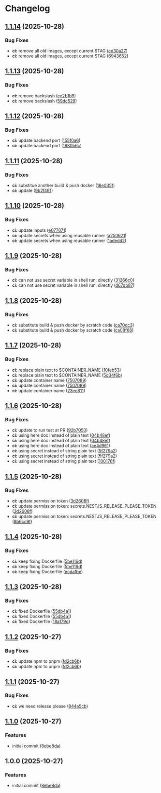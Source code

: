 # Changelog

## [1.1.14](https://github.com/anhntinterview/nest-boilerplate-251027/compare/v1.1.13...v1.1.14) (2025-10-28)


### Bug Fixes

* **ci:** remove all old images, except current $TAG ([cd30a27](https://github.com/anhntinterview/nest-boilerplate-251027/commit/cd30a2715926f3512eb7e66e857ea2caec99c532))
* **ci:** remove all old images, except current $TAG ([6943652](https://github.com/anhntinterview/nest-boilerplate-251027/commit/6943652593b813a35e7c2b072dc0e3ef134d849c))

## [1.1.13](https://github.com/anhntinterview/nest-boilerplate-251027/compare/v1.1.12...v1.1.13) (2025-10-28)


### Bug Fixes

* **ci:** remove backslash ([ce2b1b9](https://github.com/anhntinterview/nest-boilerplate-251027/commit/ce2b1b92c14dd390d933a5573a7ccf6aea08519e))
* **ci:** remove backslash ([59dc529](https://github.com/anhntinterview/nest-boilerplate-251027/commit/59dc529768619f5fe7c3ee68d43d8a0bc0c8ec51))

## [1.1.12](https://github.com/anhntinterview/nest-boilerplate-251027/compare/v1.1.11...v1.1.12) (2025-10-28)


### Bug Fixes

* **ci:** update backend port ([155f0a6](https://github.com/anhntinterview/nest-boilerplate-251027/commit/155f0a6b0adc480ae60716cd8f5da0fa2c79dbe0))
* **ci:** update backend port ([1880b6c](https://github.com/anhntinterview/nest-boilerplate-251027/commit/1880b6c9e9b9439c5b39ec4b6a19bc1ea6f30faa))

## [1.1.11](https://github.com/anhntinterview/nest-boilerplate-251027/compare/v1.1.10...v1.1.11) (2025-10-28)


### Bug Fixes

* **ci:** substitue another build & push docker ([18e035f](https://github.com/anhntinterview/nest-boilerplate-251027/commit/18e035f8b42fa8cf008a1c8de885d31df4bef367))
* **ci:** update ([9b2f461](https://github.com/anhntinterview/nest-boilerplate-251027/commit/9b2f4616954221047d09da1ddb3e03d4d7b85cad))

## [1.1.10](https://github.com/anhntinterview/nest-boilerplate-251027/compare/v1.1.9...v1.1.10) (2025-10-28)


### Bug Fixes

* **ci:** update inputs ([e077071](https://github.com/anhntinterview/nest-boilerplate-251027/commit/e07707116220a2937866969a76f0bb7c7b61a9da))
* **ci:** update secrets when using reusable runner ([a250621](https://github.com/anhntinterview/nest-boilerplate-251027/commit/a2506218ad0ad15b0472f239433716b918353147))
* **ci:** update secrets when using reusable runner ([1adedd2](https://github.com/anhntinterview/nest-boilerplate-251027/commit/1adedd2ab535fb588fb7b0a1e4bf9b3283ea97b2))

## [1.1.9](https://github.com/anhntinterview/nest-boilerplate-251027/compare/v1.1.8...v1.1.9) (2025-10-28)


### Bug Fixes

* **ci:** can not use secret variable in shell run: directly ([31266c0](https://github.com/anhntinterview/nest-boilerplate-251027/commit/31266c065a52ad020003003cbb763b181144b2cb))
* **ci:** can not use secret variable in shell run: directly ([d67db87](https://github.com/anhntinterview/nest-boilerplate-251027/commit/d67db87d90c4e0e5163fd0fea365e08877df291e))

## [1.1.8](https://github.com/anhntinterview/nest-boilerplate-251027/compare/v1.1.7...v1.1.8) (2025-10-28)


### Bug Fixes

* **ci:** substitute build & push docker by scratch code ([ca70dc3](https://github.com/anhntinterview/nest-boilerplate-251027/commit/ca70dc33cf4743eb5c5595a048ab5037a4e57d6a))
* **ci:** substitute build & push docker by scratch code ([ca08f66](https://github.com/anhntinterview/nest-boilerplate-251027/commit/ca08f664f6486e854619d7e7d641eefd0afa55e5))

## [1.1.7](https://github.com/anhntinterview/nest-boilerplate-251027/compare/v1.1.6...v1.1.7) (2025-10-28)


### Bug Fixes

* **ci:** replace plain text to $CONTAINER_NAME ([10feb53](https://github.com/anhntinterview/nest-boilerplate-251027/commit/10feb53e6e0f5a85f294609115127183908c6d3b))
* **ci:** replace plain text to $CONTAINER_NAME ([5d34f6b](https://github.com/anhntinterview/nest-boilerplate-251027/commit/5d34f6b4f4fcb22f3003e2bf484bca1edfc3c650))
* **ci:** update container name ([7507089](https://github.com/anhntinterview/nest-boilerplate-251027/commit/7507089781a6369173fcbf9cadd4007c1dccbcbd))
* **ci:** update container name ([7507089](https://github.com/anhntinterview/nest-boilerplate-251027/commit/7507089781a6369173fcbf9cadd4007c1dccbcbd))
* **ci:** update container name ([23ee811](https://github.com/anhntinterview/nest-boilerplate-251027/commit/23ee811a3ea0c06d0ac00a9587d7a98863eb8974))

## [1.1.6](https://github.com/anhntinterview/nest-boilerplate-251027/compare/v1.1.5...v1.1.6) (2025-10-28)


### Bug Fixes

* **ci:** update to run test at PR ([92b7050](https://github.com/anhntinterview/nest-boilerplate-251027/commit/92b7050f07092e26119b927893ba473ed4c4f1a9))
* **ci:** using here doc instead of plain text ([04b48ef](https://github.com/anhntinterview/nest-boilerplate-251027/commit/04b48ef1194c90eb1ef0262515d15be6d6778812))
* **ci:** using here doc instead of plain text ([04b48ef](https://github.com/anhntinterview/nest-boilerplate-251027/commit/04b48ef1194c90eb1ef0262515d15be6d6778812))
* **ci:** using here doc instead of plain text ([ae4d961](https://github.com/anhntinterview/nest-boilerplate-251027/commit/ae4d961c0f7cf1509bc5e42e1578825b0be61457))
* **ci:** using secret instead of string plain text ([5f279a2](https://github.com/anhntinterview/nest-boilerplate-251027/commit/5f279a2d5d3363a2ebcf2c894f42a93f9fb1ab5a))
* **ci:** using secret instead of string plain text ([5f279a2](https://github.com/anhntinterview/nest-boilerplate-251027/commit/5f279a2d5d3363a2ebcf2c894f42a93f9fb1ab5a))
* **ci:** using secret instead of string plain text ([100176f](https://github.com/anhntinterview/nest-boilerplate-251027/commit/100176f3c13c409a64a6bf839ca96b9fcfbd84e5))

## [1.1.5](https://github.com/anhntinterview/nest-boilerplate-251027/compare/v1.1.4...v1.1.5) (2025-10-28)


### Bug Fixes

* **ci:** update permission token ([3d2608f](https://github.com/anhntinterview/nest-boilerplate-251027/commit/3d2608ff010b4648f682665898a38c782a42e7bc))
* **ci:** update permission token: secrets.NESTJS_RELEASE_PLEASE_TOKEN ([3d2608f](https://github.com/anhntinterview/nest-boilerplate-251027/commit/3d2608ff010b4648f682665898a38c782a42e7bc))
* **ci:** update permission token: secrets.NESTJS_RELEASE_PLEASE_TOKEN ([8b6cc9f](https://github.com/anhntinterview/nest-boilerplate-251027/commit/8b6cc9f7d1ab4ce50a0263b07a6799055b509a96))

## [1.1.4](https://github.com/anhntinterview/nest-boilerplate-251027/compare/v1.1.3...v1.1.4) (2025-10-28)


### Bug Fixes

* **ci:** keep fixing Dockerfile ([5be116d](https://github.com/anhntinterview/nest-boilerplate-251027/commit/5be116d530d0abdf97681c3e28ab718dc2a02093))
* **ci:** keep fixing Dockerfile ([5be116d](https://github.com/anhntinterview/nest-boilerplate-251027/commit/5be116d530d0abdf97681c3e28ab718dc2a02093))
* **ci:** keep fixing Dockerfile ([ecdafbe](https://github.com/anhntinterview/nest-boilerplate-251027/commit/ecdafbe97e0e7a17757100c26bf5317a4d22a043))

## [1.1.3](https://github.com/anhntinterview/nest-boilerplate-251027/compare/v1.1.2...v1.1.3) (2025-10-28)


### Bug Fixes

* **ci:** fixed Dockerfile ([55db4a1](https://github.com/anhntinterview/nest-boilerplate-251027/commit/55db4a13186908095916ae298ffbf445ed909435))
* **ci:** fixed Dockerfile ([55db4a1](https://github.com/anhntinterview/nest-boilerplate-251027/commit/55db4a13186908095916ae298ffbf445ed909435))
* **ci:** fixed Dockerfile ([18a179d](https://github.com/anhntinterview/nest-boilerplate-251027/commit/18a179d6832c967f593ea0d42a59b625ce0441e0))

## [1.1.2](https://github.com/anhntinterview/nest-boilerplate-251027/compare/v1.1.1...v1.1.2) (2025-10-27)


### Bug Fixes

* **ci:** update npm to pnpm ([fd2cb6b](https://github.com/anhntinterview/nest-boilerplate-251027/commit/fd2cb6b68eb7be22f944e6b68f01010dd0d09c2c))
* **ci:** update npm to pnpm ([fd2cb6b](https://github.com/anhntinterview/nest-boilerplate-251027/commit/fd2cb6b68eb7be22f944e6b68f01010dd0d09c2c))

## [1.1.1](https://github.com/anhntinterview/nest-boilerplate-251027/compare/v1.1.0...v1.1.1) (2025-10-27)


### Bug Fixes

* **ci:** we need release please ([844a5cb](https://github.com/anhntinterview/nest-boilerplate-251027/commit/844a5cb09ac4b6157e4b52de584f200c247f5731))

## [1.1.0](https://github.com/anhntinterview/nest-boilerplate-251027/compare/v1.0.0...v1.1.0) (2025-10-27)


### Features

* initial commit ([8ebe8da](https://github.com/anhntinterview/nest-boilerplate-251027/commit/8ebe8da69c7493bbeb4081e20b3201c1e91232eb))

## 1.0.0 (2025-10-27)


### Features

* initial commit ([8ebe8da](https://github.com/anhntinterview/nest-boilerplate-251027/commit/8ebe8da69c7493bbeb4081e20b3201c1e91232eb))
